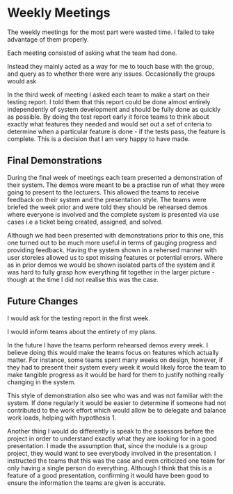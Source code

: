 # Weekly Meetings

<!--
During each meeting I planned to gather a list of specific tasks. I then would cross-reference this task list with the following weeks report. It would allow me to ensure work is evenly distrubted and progress is actually being made. It would also further hypothesis 4 as I would be directly involved with the planning process, further hypothesis 1 as I would be able to redistribute work and make sure everyone is involved, and hypothesis 2 as I could ensure the task is broken into sufficiently small sub-sets. -->

The weekly meetings for the most part were wasted time. I failed to take advantage of them properly.

Each meeting consisted of asking what the team had done.

Instead they mainly acted as a way for me to touch base with the group, and query as to whether there were any issues. Occasionally the groups would ask

In the third week of meeting I asked each team to make a start on their testing report. I told them that this report could be done almost entirely independently of system development and should be fully done as quickly as possible. By doing the test report early it force teams to think about exactly what features they needed and would set out a set of criteria to determine when a particular feature is done - if the tests pass, the feature is complete. This is a decision that I am very happy to have made.

## Final Demonstrations

During the final week of meetings each team presented a demonstration of their system. The demos were meant to be a practise run of what they were going to present to the lecturers. This allowed the teams to receive feedback on their system and the presentation style. The teams were briefed the week prior and were told they should be rehearsed demos where everyone is involved and the complete system is presented via use cases i.e a ticket being created, assigned, and solved.

Although we had been presented with demonstrations prior to this one, this one turned out to be much more useful in terms of gauging progress and providing feedback. Having the system shown in a rehersed manner with user storeies allowed us to spot missing features or potential errors. Where as in prior demos we would be shown isolated parts of the system and it was hard to fully grasp how everything fit together in the larger picture - though at the time I did not realise this was the case.

## Future Changes

I would ask for the testing report in the first week.

I would inform teams about the entirety of my plans.

In the future I have the teams perform rehearsed demos every week. I believe doing this would make the teams focus on features which actually matter. For instance, some teams spent many weeks on design, however, if they had to present their system every week it would likely force the team to make tangible progress as it would be hard for them to justify nothing really changing in the system.

This style of demonstration also see who was and was not familiar with the system. If done regularly it would be easier to determine if someone had not contributed to the work effort which would allow be to delegate and balance work loads, helping with hypothesis 1.

Another thing I would do differently is speak to the assessors before the project in order to understand exactly what they are looking for in a good presentation. I made the assumption that, since the module is a group project, they would want to see everybody involved in the presentation. I instructed the teams that this was the case and even criticized one team for only having a single person do everything. Although I think that this is a feature of a good presentation, confirming it would have been good to ensure the information the teams are given is accurate.
